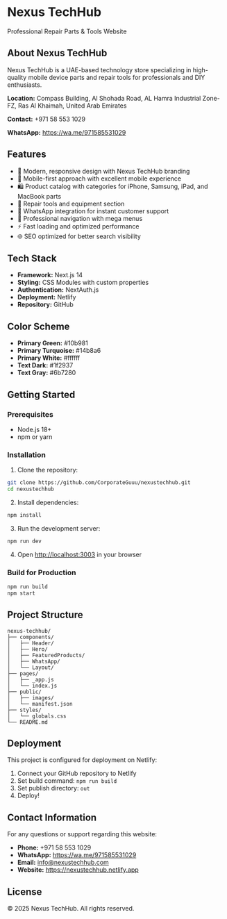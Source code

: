 # Nexus TechHub

Professional Repair Parts & Tools Website

## About Nexus TechHub

Nexus TechHub is a UAE-based technology store specializing in high-quality mobile device parts and repair tools for professionals and DIY enthusiasts.

**Location:** Compass Building, Al Shohada Road, AL Hamra Industrial Zone-FZ, Ras Al Khaimah, United Arab Emirates

**Contact:** +971 58 553 1029

**WhatsApp:** https://wa.me/971585531029

## Features

- 🎨 Modern, responsive design with Nexus TechHub branding
- 📱 Mobile-first approach with excellent mobile experience
- 🛍️ Product catalog with categories for iPhone, Samsung, iPad, and MacBook parts
- 🔧 Repair tools and equipment section
- 💬 WhatsApp integration for instant customer support
- 🎯 Professional navigation with mega menus
- ⚡ Fast loading and optimized performance
- 🌐 SEO optimized for better search visibility

## Tech Stack

- **Framework:** Next.js 14
- **Styling:** CSS Modules with custom properties
- **Authentication:** NextAuth.js
- **Deployment:** Netlify
- **Repository:** GitHub

## Color Scheme

- **Primary Green:** #10b981
- **Primary Turquoise:** #14b8a6
- **Primary White:** #ffffff
- **Text Dark:** #1f2937
- **Text Gray:** #6b7280

## Getting Started

### Prerequisites

- Node.js 18+ 
- npm or yarn

### Installation

1. Clone the repository:
```bash
git clone https://github.com/CorporateGuuu/nexustechhub.git
cd nexustechhub
```

2. Install dependencies:
```bash
npm install
```

3. Run the development server:
```bash
npm run dev
```

4. Open [http://localhost:3003](http://localhost:3003) in your browser

### Build for Production

```bash
npm run build
npm start
```

## Project Structure

```
nexus-techhub/
├── components/
│   ├── Header/
│   ├── Hero/
│   ├── FeaturedProducts/
│   ├── WhatsApp/
│   └── Layout/
├── pages/
│   ├── _app.js
│   └── index.js
├── public/
│   ├── images/
│   └── manifest.json
├── styles/
│   └── globals.css
└── README.md
```

## Deployment

This project is configured for deployment on Netlify:

1. Connect your GitHub repository to Netlify
2. Set build command: `npm run build`
3. Set publish directory: `out`
4. Deploy!

## Contact Information

For any questions or support regarding this website:

- **Phone:** +971 58 553 1029
- **WhatsApp:** https://wa.me/971585531029
- **Email:** info@nexustechhub.com
- **Website:** https://nexustechhub.netlify.app

## License

© 2025 Nexus TechHub. All rights reserved.
